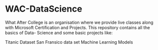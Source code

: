 # WAC-DataScience

What After College is an organisation where we provide live classes along with Microsoft Certification and Projects.
This repository contains all the basics of Data- Science and some basic projects like:

Titanic Dataset
San Fransico data set
Machine Learning Models
